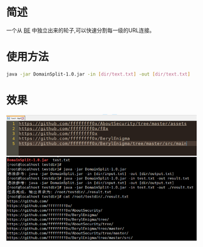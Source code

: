 # 简述
一个从 [BE](https://github.com/ffffffff0x/BerylEnigma) 中独立出来的轮子,可以快速分割每一级的URL连接。

# 使用方法

```bash
java -jar DomainSplit-1.0.jar -in [dir/text.txt] -out [dir/text.txt]
```

# 效果

![](./assets/img/test1.png)
![](./assets/img/test2.png)